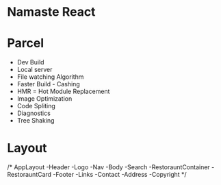 # Namaste React

# Parcel

- Dev Build
- Local server
- File watching Algorithm
- Faster Build - Cashing
- HMR = Hot Module Replacement
- Image Optimization
- Code Spliting
- Diagnostics
- Tree Shaking


# Layout

/*
AppLayout
   -Header
        -Logo
        -Nav
   -Body
        -Search
        -RestorauntContainer
          -RestorauntCard
   -Footer
        -Links
        -Contact
        -Address
        -Copyright
*/